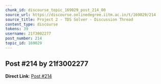 ```yaml
---
chunk_id: discourse_topic_169029_post_214_00
source_url: https://discourse.onlinedegree.iitm.ac.in/t/169029/214
source_title: Project 2 - TDS Solver - Discussion Thread
content_type: discourse
tokens: 39
username: 21f3002277
post_number: 214
topic_id: 169029
---
```


## Post #214 by 21f3002277

**Direct Link**: [Post #214](https://discourse.onlinedegree.iitm.ac.in/t/169029/214)
